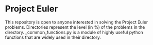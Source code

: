 # Project Euler
This repository is open to anyone interested in solving the Project Euler problems.
Directories represent the level (in %) of the problems in the directory.
_common_functions.py is a module of highly useful python functions that are widely used in their directory.